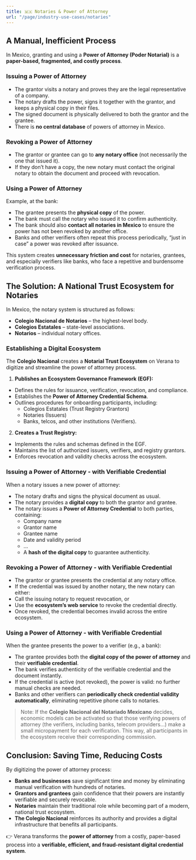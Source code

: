```yaml
---
title: 🇲🇽 Notaries & Power of Attorney
url: "/page/industry-use-cases/notaries"
---
```


## A Manual, Inefficient Process

In Mexico, granting and using a **Power of Attorney (Poder Notarial)** is a **paper-based, fragmented, and costly process**.

### Issuing a Power of Attorney

- The grantor visits a notary and proves they are the legal representative of a company.
- The notary drafts the power, signs it together with the grantor, and keeps a physical copy in their files.
- The signed document is physically delivered to both the grantor and the grantee.
- There is **no central database** of powers of attorney in Mexico.

### Revoking a Power of Attorney

- The grantor or grantee can go to **any notary office** (not necessarily the one that issued it).
- If they don’t have a copy, the new notary must contact the original notary to obtain the document and proceed with revocation.

### Using a Power of Attorney

Example, at the bank:

- The grantee presents the **physical copy** of the power.
- The bank must call the notary who issued it to confirm authenticity.
- The bank should also **contact all notaries in Mexico** to ensure the power has not been revoked by another office.
- Banks and other verifiers often repeat this process periodically, “just in case” a power was revoked after issuance.

This system creates **unnecessary friction and cost** for notaries, grantees, and especially verifiers like banks, who face a repetitive and burdensome verification process.

## The Solution: A National Trust Ecosystem for Notaries

In Mexico, the notary system is structured as follows:

- **Colegio Nacional de Notarios** – the highest-level body.
- **Colegios Estatales** – state-level associations.
- **Notarios** – individual notary offices.

### Establishing a Digital Ecosystem

The **Colegio Nacional** creates a **Notarial Trust Ecosystem** on Verana to digitize and streamline the power of attorney process.  

1. **Publishes an Ecosystem Governance Framework (EGF):**

  - Defines the rules for issuance, verification, revocation, and compliance.
  - Establishes the **Power of Attorney Credential Schema**.
  - Outlines procedures for onboarding participants, including:
    - Colegios Estatales (Trust Registry Grantors)
    - Notaries (Issuers)
    - Banks, telcos, and other institutions (Verifiers).

2. **Creates a Trust Registry:**

  - Implements the rules and schemas defined in the EGF.
  - Maintains the list of authorized issuers, verifiers, and registry grantors.
  - Enforces revocation and validity checks across the ecosystem.

### Issuing a Power of Attorney - with Verifiable Credential

When a notary issues a new power of attorney:

- The notary drafts and signs the physical document as usual.
- The notary provides a **digital copy** to both the grantor and grantee.
- The notary issues a **Power of Attorney Credential** to both parties, containing:
  - Company name
  - Grantor name
  - Grantee name
  - Date and validity period
  - ... 
  - A **hash of the digital copy** to guarantee authenticity.

### Revoking a Power of Attorney - with Verifiable Credential

- The grantor or grantee presents the credential at any notary office.
- If the credential was issued by another notary, the new notary can either:
- Call the issuing notary to request revocation, or
- Use the **ecosystem’s web service** to revoke the credential directly.
- Once revoked, the credential becomes invalid across the entire ecosystem.

### Using a Power of Attorney - with Verifiable Credential

When the grantee presents the power to a verifier (e.g., a bank):

- The grantee provides both the **digital copy of the power of attorney** and their **verifiable credential**.
- The bank verifies authenticity of the verifiable credential and the document instantly.
- If the credential is active (not revoked), the power is valid: no further manual checks are needed.
- Banks and other verifiers can **periodically check credential validity automatically**, eliminating repetitive phone calls to notaries.

> Note: If the **Colegio Nacional del Notariado Mexicano** decides, economic models can be activated so that those verifying powers of attorney (the verifiers, including banks, telecom providers...) make a small micropayment for each verification. This way, all participants in the ecosystem receive their corresponding commission.

## Conclusion: Saving Time, Reducing Costs

By digitizing the power of attorney process:

- **Banks and businesses** save significant time and money by eliminating manual verification with hundreds of notaries.
- **Grantors and grantees** gain confidence that their powers are instantly verifiable and securely revocable.
- **Notaries** maintain their traditional role while becoming part of a modern, national trust ecosystem.
- **The Colegio Nacional** reinforces its authority and provides a digital infrastructure that benefits all participants.

👉 Verana transforms the **power of attorney** from a costly, paper-based process into a **verifiable, efficient, and fraud-resistant digital credential system**.